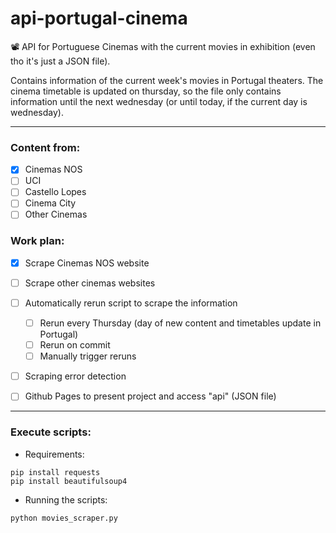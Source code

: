 # api-portugal-cinema

📽️ API for Portuguese Cinemas with the current movies in exhibition (even tho it's just a JSON file).

Contains information of the current week's movies in Portugal theaters. The cinema timetable is updated on thursday, so the file only contains information until the next wednesday (or until today, if the current day is wednesday).

---

### Content from:
- [x] Cinemas NOS
- [ ] UCI
- [ ] Castello Lopes
- [ ] Cinema City
- [ ] Other Cinemas

### Work plan:
- [x] Scrape Cinemas NOS website
- [ ] Scrape other cinemas websites
- [ ] Automatically rerun script to scrape the information
  - [ ] Rerun every Thursday (day of new content and timetables update in Portugal)
  - [ ] Rerun on commit
  - [ ] Manually trigger reruns
- [ ] Scraping error detection
- [ ] Github Pages to present project and access "api" (JSON file)


---

### Execute scripts:
- Requirements:
```
pip install requests
pip install beautifulsoup4
```

- Running the scripts:
```
python movies_scraper.py
```